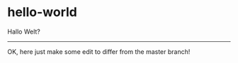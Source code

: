# hello-world
Hallo Welt?


-------------------

OK, here just make some edit to differ from the master branch!
